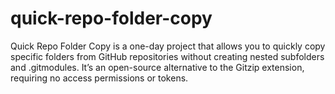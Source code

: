 # quick-repo-folder-copy
Quick Repo Folder Copy is a one-day project that allows you to quickly copy specific folders from GitHub repositories without creating nested subfolders and .gitmodules. It’s an open-source alternative to the Gitzip extension, requiring no access permissions or tokens.
